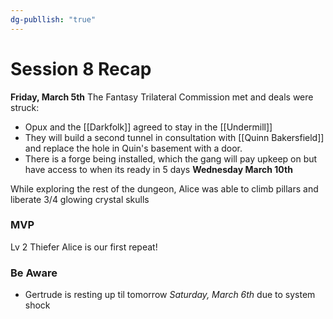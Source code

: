```yaml
---
dg-publlish: "true"
---
```


# Session 8 Recap


**Friday, March 5th**
The Fantasy Trilateral Commission met and deals were struck:
 - Opux and the [[Darkfolk]] agreed to stay in the [[Undermill]]
 - They will build a second tunnel in consultation with [[Quinn Bakersfield]] and replace the hole in Quin's basement with a door.
 - There is a forge being installed, which the gang will pay upkeep on but have access to when its ready in 5 days **Wednesday March 10th**

While exploring the rest of the dungeon, Alice was able to climb pillars and liberate 3/4 glowing crystal skulls

### MVP
 Lv 2 Thiefer Alice is our first repeat!

### Be Aware
- Gertrude is resting up til tomorrow *Saturday, March 6th* due to system shock



